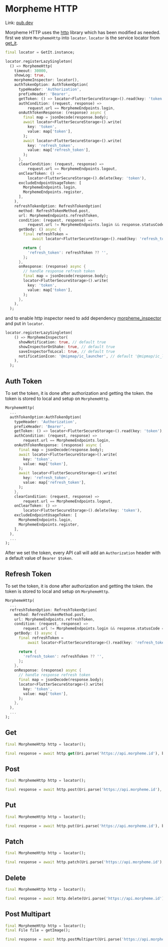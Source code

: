 # Morpheme HTTP

Link: [pub.dev](https://pub.dev/packages/morpheme_http)

Morpheme HTTP uses the [http](https://pub.dev/packages/http) library which has been modified as needed. first we store `MorphemeHttp` into `locator`. `locator` is the service locator from [get_it](https://pub.dev/packages/get_it).

```dart
final locator = GetIt.instance;

locator.registerLazySingleton(
  () => MorphemeHttp(
    timeout: 30000,
    showLog: true,
    morphemeInspector: locator(),
    authTokenOption: AuthTokenOption(
      typeHeader: 'Authorization',
      prefixHeader: 'Bearer',
      getToken: () => locator<FlutterSecureStorage>().read(key: 'token'),
      authCondition: (request, response) =>
          request.url == MorphemeEndpoints.login,
      onAuthTokenResponse: (response) async {
        final map = jsonDecode(response.body);
        await locator<FlutterSecureStorage>().write(
          key: 'token',
          value: map['token'],
        );
        await locator<FlutterSecureStorage>().write(
          key: 'refresh_token',
          value: map['refresh_token'],
        );
      },
      clearCondition: (request, response) =>
          request.url == MorphemeEndpoints.logout,
      onClearToken: () =>
          locator<FlutterSecureStorage>().delete(key: 'token'),
      excludeEndpointUsageToken: [
        MorphemeEndpoints.login,
        MorphemeEndpoints.register,
      ],
    ),
    refreshTokenOption: RefreshTokenOption(
      method: RefreshTokenMethod.post,
      url: MorphemeEndpoints.refreshToken,
      condition: (request, response) =>
          request.url != MorphemeEndpoints.login && response.statusCode == 401,
      getBody: () async {
        final refreshToken =
            await locator<FlutterSecureStorage>().read(key: 'refresh_token');

        return {
          'refresh_token': refreshToken ?? '',
        };
      },
      onResponse: (response) async {
        // handle response refresh token
        final map = jsonDecode(response.body);
        locator<FlutterSecureStorage>().write(
          key: 'token',
          value: map['token'],
        );
      },
    ),
  );
```

and to enable http inspector need to add dependency [morpheme_inspector](https://pub.dev/packages/morpheme_inspector) and put in `locator`.

```dart
locator.registerLazySingleton(
    () => MorphemeInspector(
      showNotification: true, // default true
      showInspectorOnShake: true, // default true
      saveInspectorToLocal: true, // default true
      notificationIcon: '@mipmap/ic_launcher', // default '@mipmap/ic_launcher' just for android
    ),
  );
```

## Auth Token

To set the token, it is done after authorization and getting the token. the token is stored to local and setup on `MorphemeHttp`.

```dart
MorphemeHttp(
  ...
  authTokenOption:AuthTokenOption(
    typeHeader: 'Authorization',
    prefixHeader: 'Bearer',
    getToken: () => locator<FlutterSecureStorage>().read(key: 'token'),
    authCondition: (request, response) =>
        request.url == MorphemeEndpoints.login,
    onAuthTokenResponse: (response) async {
      final map = jsonDecode(response.body);
      await locator<FlutterSecureStorage>().write(
        key: 'token',
        value: map['token'],
      );
      await locator<FlutterSecureStorage>().write(
        key: 'refresh_token',
        value: map['refresh_token'],
      );
    },
    clearCondition: (request, response) =>
        request.url == MorphemeEndpoints.logout,
    onClearToken: () =>
        locator<FlutterSecureStorage>().delete(key: 'token'),
    excludeEndpointUsageToken: [
      MorphemeEndpoints.login,
      MorphemeEndpoints.register,
    ],
  ),
  ...
);
```

After we set the token, every API call will add an `Authorization` header with a default value of `Bearer $token`.

## Refresh Token

To set the token, it is done after authorization and getting the token. the token is stored to local and setup on `MorphemeHttp`.

```dart
MorphemeHttp(
  ...
  refreshTokenOption: RefreshTokenOption(
    method: RefreshTokenMethod.post,
    url: MorphemeEndpoints.refreshToken,
    condition: (request, response) =>
        request.url != MorphemeEndpoints.login && response.statusCode == 401,
    getBody: () async {
      final refreshToken =
          await locator<FlutterSecureStorage>().read(key: 'refresh_token');

      return {
        'refresh_token': refreshToken ?? '',
      };
    },
    onResponse: (response) async {
      // handle response refresh token
      final map = jsonDecode(response.body);
      locator<FlutterSecureStorage>().write(
        key: 'token',
        value: map['token'],
      );
    },
  ),
  ...
);
```

## Get

```dart
final MorphemeHttp http = locator();

final response = await http.get(Uri.parse('https://api.morpheme.id'), body: body.toMap());
```

## Post

```dart
final MorphemeHttp http = locator();

final response = await http.post(Uri.parse('https://api.morpheme.id'), body: body.toMap());
```

## Put

```dart
final MorphemeHttp http = locator();

final response = await http.put(Uri.parse('https://api.morpheme.id'), body: body.toMap());
```

## Patch

```dart
final MorphemeHttp http = locator();

final response = await http.patch(Uri.parse('https://api.morpheme.id'), body: body.toMap());
```

## Delete

```dart
final MorphemeHttp http = locator();

final response = await http.delete(Uri.parse('https://api.morpheme.id'), body: body.toMap());
```

## Post Multipart

```dart
final MorphemeHttp http = locator();
final File file = getImage();

final response = await http.postMultipart(Uri.parse('https://api.morpheme.id'), files: {'image': file}, body: body.toMap());
```
